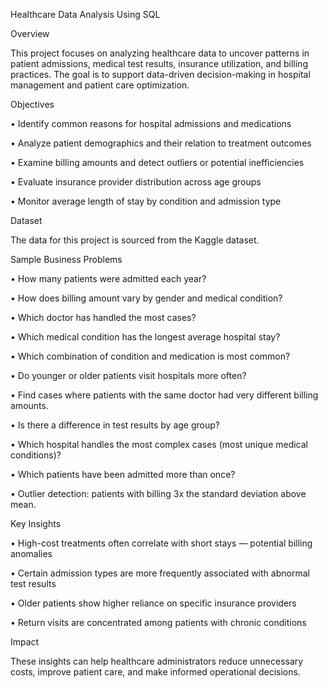 Healthcare Data Analysis Using SQL


Overview

This project focuses on analyzing healthcare data to uncover patterns in patient admissions, medical test results, insurance utilization, and billing practices. The goal is to support data-driven decision-making in hospital management and patient care optimization.


Objectives

•	Identify common reasons for hospital admissions and medications

•	Analyze patient demographics and their relation to treatment outcomes

•	Examine billing amounts and detect outliers or potential inefficiencies

•	Evaluate insurance provider distribution across age groups

•	Monitor average length of stay by condition and admission type


Dataset

The data for this project is sourced from the Kaggle dataset.

Sample Business Problems

•	How many patients were admitted each year?     

•	How does billing amount vary by gender and medical condition?

•	Which doctor has handled the most cases?

•	Which medical condition has the longest average hospital stay?

•	Which combination of condition and medication is most common?

•	Do younger or older patients visit hospitals more often?

•	Find cases where patients with the same doctor had very different billing amounts.

•	Is there a difference in test results by age group?

•	Which hospital handles the most complex cases (most unique medical conditions)?

•	Which patients have been admitted more than once?

•	Outlier detection: patients with billing 3x the standard deviation above mean.


Key Insights

•	High-cost treatments often correlate with short stays — potential billing anomalies

•	Certain admission types are more frequently associated with abnormal test results

•	Older patients show higher reliance on specific insurance providers

•	Return visits are concentrated among patients with chronic conditions


Impact

These insights can help healthcare administrators reduce unnecessary costs, improve patient care, and make informed operational decisions.

